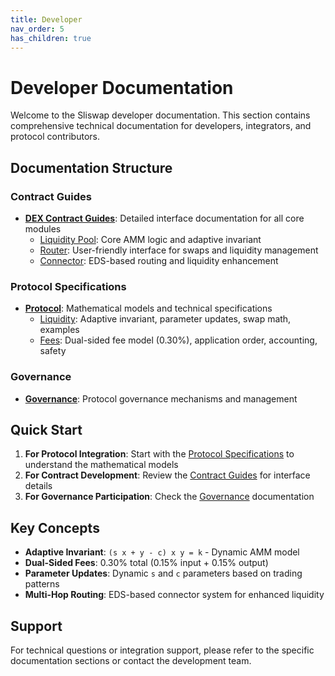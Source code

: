 ```yaml
---
title: Developer
nav_order: 5
has_children: true
---
```


# Developer Documentation

Welcome to the Sliswap developer documentation. This section contains comprehensive technical documentation for developers, integrators, and protocol contributors.

## Documentation Structure

### Contract Guides
- **[DEX Contract Guides](./dex-contract-guides/)**: Detailed interface documentation for all core modules
  - [Liquidity Pool](./dex-contract-guides/liquidity_pool.md): Core AMM logic and adaptive invariant
  - [Router](./dex-contract-guides/router.md): User-friendly interface for swaps and liquidity management
  - [Connector](./dex-contract-guides/connector.md): EDS-based routing and liquidity enhancement

### Protocol Specifications
- **[Protocol](./protocol/)**: Mathematical models and technical specifications
  - [Liquidity](./protocol/liquidity.md): Adaptive invariant, parameter updates, swap math, examples
  - [Fees](./protocol/fee.md): Dual-sided fee model (0.30%), application order, accounting, safety

### Governance
- **[Governance](./govermance.md)**: Protocol governance mechanisms and management

## Quick Start

1. **For Protocol Integration**: Start with the [Protocol Specifications](./protocol/) to understand the mathematical models
2. **For Contract Development**: Review the [Contract Guides](./dex-contract-guides/) for interface details
3. **For Governance Participation**: Check the [Governance](./govermance.md) documentation

## Key Concepts

- **Adaptive Invariant**: `(s x + y - c) x y = k` - Dynamic AMM model
- **Dual-Sided Fees**: 0.30% total (0.15% input + 0.15% output)
- **Parameter Updates**: Dynamic `s` and `c` parameters based on trading patterns
- **Multi-Hop Routing**: EDS-based connector system for enhanced liquidity

## Support

For technical questions or integration support, please refer to the specific documentation sections or contact the development team.
